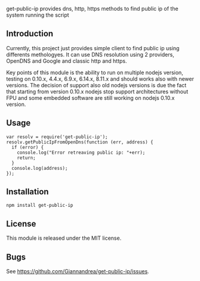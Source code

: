 get-public-ip provides dns, http, https methods to find public ip of the system running the script

## Introduction

Currently, this project just provides simple client to find public ip using differents methologyes.
It can use DNS resolution using 2 providers, OpenDNS and Google and classic http and https.

Key points of this module is the ability to run on multiple nodejs version, testing on 0.10.x, 4.4.x, 6.9.x, 6.14.x, 8.11.x and should works also with newer versions. 
The decision of support also old nodejs versions is due the fact that starting from version 0.10.x nodejs stop support architectures without FPU and some embedded software are still working on nodejs 0.10.x version.

## Usage

    var resolv = require('get-public-ip');
    resolv.getPublicIpFromOpenDns(function (err, address) {
      if (error) {
        console.log("Error retreaving public ip: "+err);
        return;
      }
      console.log(address); 
    });


## Installation
    
    npm install get-public-ip

## License

This module is released under the MIT license.

## Bugs

See <https://github.com/Giannandrea/get-public-ip/issues>.
